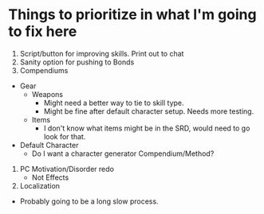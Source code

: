 # Things to prioritize in what I'm going to fix here

1. Script/button for improving skills. Print out to chat
1. Sanity option for pushing to Bonds
1. Compendiums
  * Gear
    * Weapons
      * Might need a better way to tie to skill type.
      * Might be fine after default character setup. Needs more testing.
    * Items
      * I don't know what items might be in the SRD, would need to go look for that.
  * Default Character
    * Do I want a character generator Compendium/Method?
1. PC Motivation/Disorder redo
      * Not Effects
1. Localization
  * Probably going to be a long slow process.
